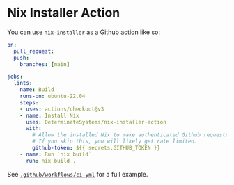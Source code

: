# Nix Installer Action

You can use `nix-installer` as a Github action like so:

```yaml
on:
  pull_request:
  push:
    branches: [main]

jobs:
  lints:
    name: Build
    runs-on: ubuntu-22.04
    steps:
    - uses: actions/checkout@v3
    - name: Install Nix
      uses: DeterminateSystems/nix-installer-action
      with:
        # Allow the installed Nix to make authenticated Github requests.
        # If you skip this, you will likely get rate limited.
        github-token: ${{ secrets.GITHUB_TOKEN }}
    - name: Run `nix build`
      run: nix build .
```

See [`.github/workflows/ci.yml`](.github/workflows/ci.yml) for a full example.